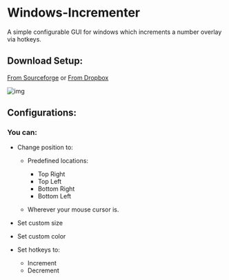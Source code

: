 # Windows-Incrementer
A simple configurable GUI for windows which increments a number overlay via hotkeys.

## Download Setup:
[From Sourceforge](https://sourceforge.net/projects/windows-incrementer/files/WinIncrementSetup.exe/download "Download from Sourceforge") or
[From Dropbox](https://www.dropbox.com/s/4aj5pag8y2jlm0v/WinIncrementSetup.exe?dl=1 "Download from Dropbox")

![img](https://i.imgur.com/IOfM6NB.gif)

## Configurations:
### You can:
* Change position to:
    * Predefined locations: 
        * Top Right
        * Top Left
        * Bottom Right
        * Bottom Left
        
    * Wherever your mouse cursor is.
    
* Set custom size

* Set custom color

* Set hotkeys to:
    * Increment
    * Decrement
